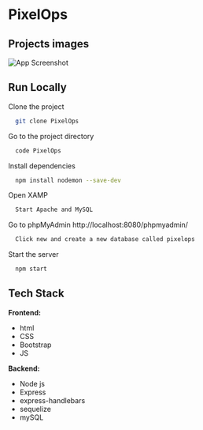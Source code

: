 # PixelOps

## Projects images

![App Screenshot](https://i.postimg.cc/JnX6VzHR/Screenshot-2023-11-26-001403.png)


## Run Locally

Clone the project

```bash
  git clone PixelOps
```

Go to the  project directory

```bash
  code PixelOps
```
Install dependencies

```bash
  npm install nodemon --save-dev
```
Open XAMP 

```bash
  Start Apache and MySQL
```

Go to phpMyAdmin http://localhost:8080/phpmyadmin/

```bash
  Click new and create a new database called pixelops
```

Start the server

```bash
  npm start
```


## Tech Stack

**Frontend:** 
- html
- CSS
- Bootstrap
- JS

**Backend:** 
- Node js
- Express
- express-handlebars
- sequelize
- mySQL
